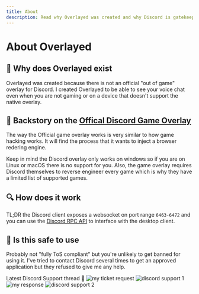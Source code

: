 ```yaml
---
title: About 
description: Read why Overlayed was created and why Discord is gatekeeping  
---
```

# About Overlayed 

## 🤔 Why does Overlayed exist
Overlayed was created because there is not an official "out of game" overlay for Discord. I created Overlayed to be able to see your voice chat even when you are not gaming or on a device that doesn't support the native overlay.

## 📔 Backstory on the [Offical Discord Game Overlay](https://support.discord.com/hc/en-us/articles/217659737-Game-Overlay-101)
The way the Official game overlay works is very similar to how game hacking works. It will find the process that it wants to inject a browser redering engine. 

Keep in mind the Discord overlay only works on windows so if you are on Linux or macOS there is no support for you. Also, the game overlay requires Discord themselves to reverse engineer every game which is why they have a limited list of supported games.

## 🔍 How does it work
TL;DR the Discord client exposes a websocket on port range `6463-6472` and you can use the [Discord RPC API](https://discord.com/developers/docs/topics/rpc) to interface with the desktop client.

## 🦺 Is this safe to use

Probably not "fully ToS compliant" but you're unlikely to get banned for using it. I've tried to contact Discord several times to get an approved application but they refused to give me any help.

Latest Discord Support thread 🍿
![my ticket request](/img/discord/my-request.png)
![discord support 1](/img/discord/support-1.png)
![my response](/img/discord/my-response.png)
![discord support 2](/img/discord/support-2.png)
